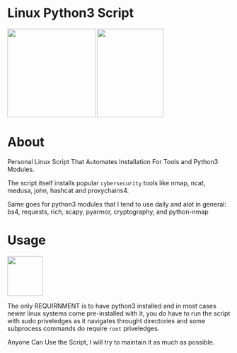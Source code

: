 # Linux Python3 Script

<img height="200" width="200" align="left" src=https://user-images.githubusercontent.com/102762345/189622261-a196418e-bdf5-467d-8d6f-02d46fefe126.png><img height="200" width="150" src=https://user-images.githubusercontent.com/102762345/189627555-eef5cc3e-8ab2-4154-a9f3-84d5c8c43899.png>

# About
Personal Linux Script That Automates Installation For Tools and Python3 Modules.

The script itself installs popular `cybersecurity` tools like nmap, ncat, medusa, john, hashcat and proxychains4.

Same goes for python3 modules that I tend to use daily and alot in general: bs4, requests, rich, scapy, pyarmor, cryptography, and python-nmap

# Usage

<img height="90" width="80" align="middle" src=https://user-images.githubusercontent.com/102762345/189624756-25459c2e-6f9a-4a45-aa90-55ef3b7e7949.png>

The only REQUIRNMENT is to have python3 installed and in most cases newer linux systems come pre-installed with it, you do have to run the script with
sudo priveledges as it navigates throught directories and some subprocess commands do require `root` priveledges.

Anyone Can Use the Script, I will try to maintain it as much as possible.

